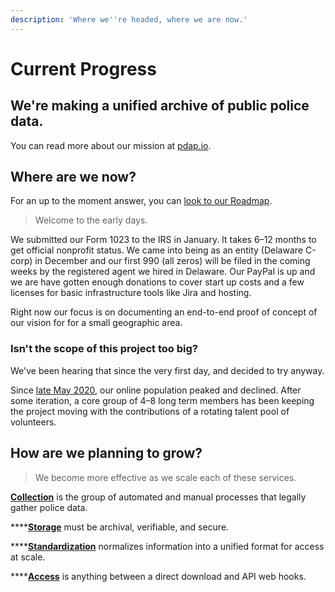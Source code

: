 ```yaml
---
description: 'Where we''re headed, where we are now.'
---
```


# Current Progress

## We're making a unified archive of public police data.

You can read more about our mission at [pdap.io](https://pdap.io/).

## Where are we now?

For an up to the moment answer, you can [look to our Roadmap](https://github.com/orgs/Police-Data-Accessibility-Project/projects/17).

> Welcome to the early days.

We submitted our Form 1023 to the IRS in January. It takes 6–12 months to get official nonprofit status. We came into being as an entity \(Delaware C-corp\) in December and our first 990 \(all zeros\) will be filed in the coming weeks by the registered agent we hired in Delaware. Our PayPal is up and we are have gotten enough donations to cover start up costs and a few licenses for basic infrastructure tools like Jira and hosting.

Right now our focus is on documenting an end-to-end proof of concept of our vision for for a small geographic area.

### Isn't the scope of this project too big?

We've been hearing that since the very first day, and decided to try anyway.

Since [late May 2020](https://www.reddit.com/r/privacy/comments/gr11aw/i_think_i_accidentally_started_a_movement), our online population peaked and declined. After some iteration, a core group of 4–8 long term members has been keeping the project moving with the contributions of a rotating talent pool of volunteers.

## How are we planning to grow?

> We become more effective as we scale each of these services.

[**Collection**](../../activities/data-collection/) is the group of automated and manual processes that legally gather police data.

\*\*\*\*[**Storage**](../../components/data-storage.md) must be archival, verifiable, and secure.

\*\*\*\*[**Standardization**](../../components/data-standardization/) normalizes information into a unified format for access at scale.

\*\*\*\*[**Access**](../../components/data-access.md) is anything between a direct download and API web hooks.

